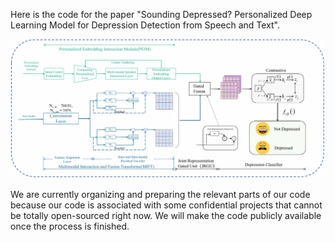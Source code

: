 

Here is the code for the paper "Sounding Depressed? Personalized Deep Learning Model for Depression Detection from Speech and Text".

<img src='.\Fig\flow.png'>

We are currently organizing and preparing the relevant parts of our code because our code is associated with some confidential projects that cannot be totally open-sourced right now. We will make the code publicly available once the process is finished. 
